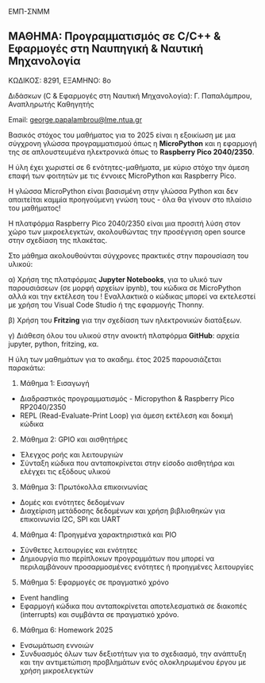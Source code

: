 ΕΜΠ-ΣΝΜΜ

<h2>ΜΑΘΗΜΑ: Προγραμματισμός σε C/C++ & Εφαρμογές στη Ναυπηγική & Ναυτική Μηχανολογία </h2>

ΚΩΔΙΚΟΣ: 8291, ΕΞΑΜΗΝΟ: 8ο 

Διδάσκων (C & Εφαρμογές στη Ναυτική Μηχανολογία): Γ. Παπαλάμπρου, Αναπληρωτής Καθηγητής

Email: george.papalambrou@lme.ntua.gr



Βασικός στόχος του μαθήματος για το 2025 είναι η εξοικίωση με μια σύγχρονη γλώσσα προγραμματισμού όπως η **MicroPython** 
και η εφαρμογή της σε απλουστευμένα ηλεκτρονικά όπως το **Raspberry Pico 2040/2350**.

Η ύλη έχει χωριστεί σε 6 ενότητες-μαθήματα, με κύριο στόχο την άμεση επαφή των φοιτητών με τις έννοιες MicroPython και Raspberry Pico.

Η γλώσσα MicroPython είναι βασισμένη στην γλώσσα Python και δεν απαιτείται καμμία προηγούμενη γνώση τους - όλα θα γίνουν στο πλαίσιο του μαθήματος!

Η πλατφόρμα Raspberry Pico 2040/2350 είναι μια προσιτή λύση στον χώρο των μικροελεγκτών, ακολουθώντας την προσέγγιση open source στην σχεδίαση της πλακέτας.

Στο μάθημα ακολουθούνται σύγχρονες πρακτικές στην παρουσίαση του υλικού: 

α) Χρήση της πλατφόρμας **Jupyter Notebooks**, για το υλικό των παρουσιάσεων (σε μορφή αρχείων ipynb), του κώδικα σε MicroPython 
αλλά και την εκτέλεση του ! 
Εναλλακτικά  ο κώδικας μπορεί να εκτελεστεί με χρήση του Visual Code Studio ή της εφαρμογής Thonny.

β) Χρήση του **Fritzing** για την σχεδίαση των ηλεκτρονικών διατάξεων.

γ) Διάθεση όλου του υλικού στην ανοικτή πλατφόρμα **GitHub**: αρχεία jupyter, python, fritzing, κα.


Η ύλη των μαθημάτων για το ακαδημ. έτος 2025 παρουσιάζεται παρακάτω:

1. Μάθημα 1: Εισαγωγή
- Διαδραστικός προγραμματισμός - Micropython & Raspberry Pico RP2040/2350
- REPL (Read-Evaluate-Print Loop) για άμεση εκτέλεση και δοκιμή κώδικα
2. Μάθημα 2: GPIO και αισθητήρες
- Έλεγχος ροής και λειτουργιών
- Σύνταξη κώδικα που ανταποκρίνεται στην είσοδο αισθητήρα και ελέγχει τις εξόδους υλικού
3. Μάθημα 3: Πρωτόκολλα επικοινωνίας
- Δομές και ενότητες δεδομένων
- Διαχείριση μετάδοσης δεδομένων και χρήση βιβλιοθηκών για επικοινωνία I2C, SPI και UART
4. Μάθημα 4: Προηγμένα χαρακτηριστικά και PIO
- Σύνθετες λειτουργίες και ενότητες
- Δημιουργία πιο περίπλοκων προγραμμάτων που μπορεί να περιλαμβάνουν προσαρμοσμένες ενότητες ή προηγμένες λειτουργίες
5. Μάθημα 5: Εφαρμογές σε πραγματικό χρόνο
- Event handling
- Εφαρμογή κώδικα που ανταποκρίνεται αποτελεσματικά σε διακοπές (interrupts) και συμβάντα σε πραγματικό χρόνο.
6. Μάθημα 6: Homework 2025
- Ενσωμάτωση εννοιών
- Συνδυασμός όλων των δεξιοτήτων για το σχεδιασμό, την ανάπτυξη και την αντιμετώπιση προβλημάτων ενός ολοκληρωμένου έργου με χρήση μικροελεγκτών
